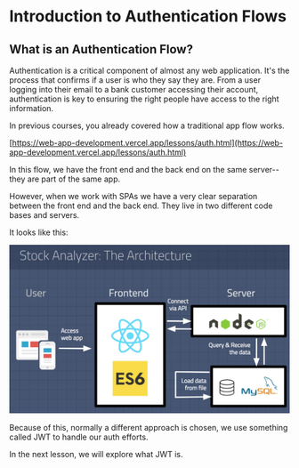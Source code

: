 # Introduction to Authentication Flows

## What is an Authentication Flow?

Authentication is a critical component of almost any web application. It's the process that confirms if a user is who they say they are. From a user logging into their email to a bank customer accessing their account, authentication is key to ensuring the right people have access to the right information.

In previous courses, you already covered how a traditional app flow works.

[https://web-app-development.vercel.app/lessons/auth.html](https://web-app-development.vercel.app/lessons/auth.html)

In this flow, we have the front end and the back end on the same server--they are part of the same app.

However, when we work with SPAs we have a very clear separation between the front end and the back end. They live in two different code bases and servers.

It looks like this:

![Untitled](./auth-flows-intro/untitled.png)

Because of this, normally a different approach is chosen, we use something called JWT to handle our auth efforts.

In the next lesson, we will explore what JWT is.
